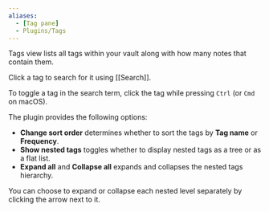 ```yaml
---
aliases: 
  - [Tag pane]
  - Plugins/Tags
---
```


Tags view lists all tags within your vault along with how many notes that contain them.

Click a tag to search for it using [[Search]].

To toggle a tag in the search term, click the tag while pressing `Ctrl` (or `Cmd` on macOS).

The plugin provides the following options:

- **Change sort order** determines whether to sort the tags by **Tag name** or **Frequency**.
- **Show nested tags** toggles whether to display nested tags as a tree or as a flat list.
- **Expand all** and **Collapse all** expands and collapses the nested tags hierarchy.

You can choose to expand or collapse each nested level separately by clicking the arrow next to it.
